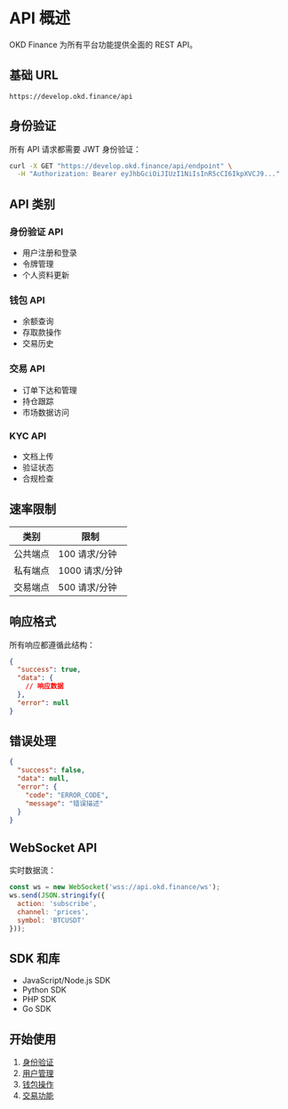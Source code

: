 # API 概述

OKD Finance 为所有平台功能提供全面的 REST API。

## 基础 URL
```
https://develop.okd.finance/api
```

## 身份验证

所有 API 请求都需要 JWT 身份验证：

```bash
curl -X GET "https://develop.okd.finance/api/endpoint" \
  -H "Authorization: Bearer eyJhbGciOiJIUzI1NiIsInR5cCI6IkpXVCJ9..."
```

## API 类别

### 身份验证 API
- 用户注册和登录
- 令牌管理
- 个人资料更新

### 钱包 API
- 余额查询
- 存取款操作
- 交易历史

### 交易 API
- 订单下达和管理
- 持仓跟踪
- 市场数据访问

### KYC API
- 文档上传
- 验证状态
- 合规检查

## 速率限制

| 类别 | 限制 |
|------|------|
| 公共端点 | 100 请求/分钟 |
| 私有端点 | 1000 请求/分钟 |
| 交易端点 | 500 请求/分钟 |

## 响应格式

所有响应都遵循此结构：

```json
{
  "success": true,
  "data": {
    // 响应数据
  },
  "error": null
}
```

## 错误处理

```json
{
  "success": false,
  "data": null,
  "error": {
    "code": "ERROR_CODE",
    "message": "错误描述"
  }
}
```

## WebSocket API

实时数据流：

```javascript
const ws = new WebSocket('wss://api.okd.finance/ws');
ws.send(JSON.stringify({
  action: 'subscribe',
  channel: 'prices',
  symbol: 'BTCUSDT'
}));
```

## SDK 和库

- JavaScript/Node.js SDK
- Python SDK
- PHP SDK
- Go SDK

## 开始使用

1. [身份验证](/zh/api/authentication)
2. [用户管理](/zh/api/users)
3. [钱包操作](/zh/api/wallets)
4. [交易功能](/zh/trading/overview) 